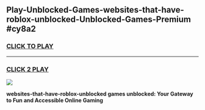 
## Play-Unblocked-Games-websites-that-have-roblox-unblocked-Unblocked-Games-Premium #cy8a2
<h3>
<a href="https://premium.freeplayer.one?title=websites-that-have-roblox-unblocked&ref=12M">CLICK TO PLAY</a></h3>
<hr>

<h3>
<a href="https://premium.freeplayer.one?title=websites-that-have-roblox-unblocked&ref=12M">CLICK 2 PLAY</a>
  
</h3>

<a href="https://premium.freeplayer.one?title=websites-that-have-roblox-unblocked&ref=12M"><img src="https://clearcache.store/games.png"></a>


**websites-that-have-roblox-unblocked games unblocked: Your Gateway to Fun and Accessible Online Gaming**
